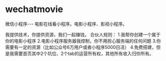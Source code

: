 # wechatmovie
微信小程序--- 电影在线看小程序。电影小程序、影视小程序。

我提供技术，你提供资源，我们一起赚钱。
合伙人规则：
1.我帮你创建一个属于你的电影小程序
2.电影小程序服务器我控制，你不用担心服务端的任何问题
3.你需要有一定的资源（比如公众号6万用户或者小程序5000日活）
4.免费搭建，但是我需要首页其中2个坑位、2个tab的运营所有权，其他所有收入归你所有。




